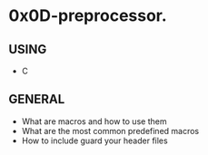 # 0x0D-preprocessor.

## USING

- C

## GENERAL

- What are macros and how to use them
- What are the most common predefined macros
- How to include guard your header files
